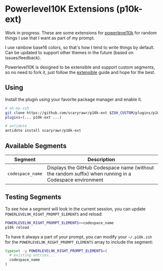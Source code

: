 # Powerlevel10K Extensions (p10k-ext)

Work in progress. These are some extensions for [powerlevel10k](https://github.com/romkatv/powerlevel10k) for random things I use that I want as part of my prompt.

I use rainbow base16 colors, so that's how I tend to write things by default. Can be updated to support other themes in the future (based on issues/feedback).

Powerlevel10K is designed to be extensible and support custom segments, so no need to fork it, just follow the [extensible](https://github.com/romkatv/powerlevel10k?tab=readme-ov-file#extensible) guide and hope for the best.

## Using

Install the plugin using your favorite package manager and enable it.

```sh
# oh-my-zsh
git clone https://github.com/scaryrawr/p10k-ext $ZSH_CUSTOM/plugins/p10k-ext
plugins=(... p10k-ext ...)
```

```sh
# antidote
antidote install scaryrawr/p10k-ext
```

## Available Segments

| Segment | Description |
|---------|-------------|
| `codespace_name` | Displays the GitHub Codespace name (without the random suffix) when running in a Codespace environment |

## Testing Segments

To see how a segment will look in the current session, you can update `POWERLEVEL9K_RIGHT_PROMPT_ELEMENTS` and reload:

```sh
POWERLEVEL9K_RIGHT_PROMPT_ELEMENTS+=codespace_name
p10k reload
```

To have it always a part of your prompt, you can modify your `~/.p10k.zsh` for the `POWERLEVEL9K_RIGHT_PROMPT_ELEMENTS` array to include the segment:

```sh
typeset -g POWERLEVEL9K_RIGHT_PROMPT_ELEMENTS=(
  # existing entries...
  codespace_name
)
```

